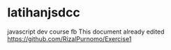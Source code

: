 # latihanjsdcc
javascript dev course fb
This document already edited
https://github.com/RizalPurnomo/Exercise1
